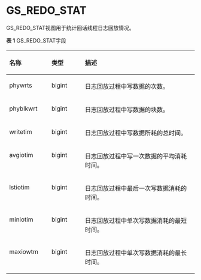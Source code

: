 # GS\_REDO\_STAT<a name="ZH-CN_TOPIC_0289900539"></a>

GS\_REDO\_STAT视图用于统计回话线程日志回放情况。

**表 1**  GS\_REDO\_STAT字段

<a name="zh-cn_topic_0283137099_zh-cn_topic_0237122505_zh-cn_topic_0059778713_t158230a5dce84a91b86fec943d86f7d7"></a>
<table><thead align="left"><tr id="zh-cn_topic_0283137099_zh-cn_topic_0237122505_zh-cn_topic_0059778713_rcd255fe28d394893a792db095d7fb7dc"><th class="cellrowborder" valign="top" width="22.43%" id="mcps1.2.4.1.1"><p id="zh-cn_topic_0283137099_zh-cn_topic_0237122505_zh-cn_topic_0059778713_a94ffcb457d144baf862f3145347b0e0c"><a name="zh-cn_topic_0283137099_zh-cn_topic_0237122505_zh-cn_topic_0059778713_a94ffcb457d144baf862f3145347b0e0c"></a><a name="zh-cn_topic_0283137099_zh-cn_topic_0237122505_zh-cn_topic_0059778713_a94ffcb457d144baf862f3145347b0e0c"></a>名称</p>
</th>
<th class="cellrowborder" valign="top" width="17.73%" id="mcps1.2.4.1.2"><p id="zh-cn_topic_0283137099_zh-cn_topic_0237122505_zh-cn_topic_0059778713_a6481a4c93cf3439ea89d2f8f7c529559"><a name="zh-cn_topic_0283137099_zh-cn_topic_0237122505_zh-cn_topic_0059778713_a6481a4c93cf3439ea89d2f8f7c529559"></a><a name="zh-cn_topic_0283137099_zh-cn_topic_0237122505_zh-cn_topic_0059778713_a6481a4c93cf3439ea89d2f8f7c529559"></a>类型</p>
</th>
<th class="cellrowborder" valign="top" width="59.84%" id="mcps1.2.4.1.3"><p id="zh-cn_topic_0283137099_zh-cn_topic_0237122505_zh-cn_topic_0059778713_a562f49b0d085438bb2302a4eafbc2d6d"><a name="zh-cn_topic_0283137099_zh-cn_topic_0237122505_zh-cn_topic_0059778713_a562f49b0d085438bb2302a4eafbc2d6d"></a><a name="zh-cn_topic_0283137099_zh-cn_topic_0237122505_zh-cn_topic_0059778713_a562f49b0d085438bb2302a4eafbc2d6d"></a>描述</p>
</th>
</tr>
</thead>
<tbody><tr id="zh-cn_topic_0283137099_zh-cn_topic_0237122505_zh-cn_topic_0059778713_r8aaaba61e1af4b10bc4a1306c7608206"><td class="cellrowborder" valign="top" width="22.43%" headers="mcps1.2.4.1.1 "><p id="zh-cn_topic_0283137099_zh-cn_topic_0237122505_p1436441093219"><a name="zh-cn_topic_0283137099_zh-cn_topic_0237122505_p1436441093219"></a><a name="zh-cn_topic_0283137099_zh-cn_topic_0237122505_p1436441093219"></a>phywrts</p>
</td>
<td class="cellrowborder" valign="top" width="17.73%" headers="mcps1.2.4.1.2 "><p id="zh-cn_topic_0283137099_zh-cn_topic_0237122505_p15364151013213"><a name="zh-cn_topic_0283137099_zh-cn_topic_0237122505_p15364151013213"></a><a name="zh-cn_topic_0283137099_zh-cn_topic_0237122505_p15364151013213"></a>bigint</p>
</td>
<td class="cellrowborder" valign="top" width="59.84%" headers="mcps1.2.4.1.3 "><p id="zh-cn_topic_0283137099_zh-cn_topic_0237122505_p113642010193218"><a name="zh-cn_topic_0283137099_zh-cn_topic_0237122505_p113642010193218"></a><a name="zh-cn_topic_0283137099_zh-cn_topic_0237122505_p113642010193218"></a>日志回放过程中写数据的次数。</p>
</td>
</tr>
<tr id="zh-cn_topic_0283137099_zh-cn_topic_0237122505_zh-cn_topic_0059778713_rcfafcf2a9bc94267b17c42e0514d83cf"><td class="cellrowborder" valign="top" width="22.43%" headers="mcps1.2.4.1.1 "><p id="zh-cn_topic_0283137099_zh-cn_topic_0237122505_p18364310173218"><a name="zh-cn_topic_0283137099_zh-cn_topic_0237122505_p18364310173218"></a><a name="zh-cn_topic_0283137099_zh-cn_topic_0237122505_p18364310173218"></a>phyblkwrt</p>
</td>
<td class="cellrowborder" valign="top" width="17.73%" headers="mcps1.2.4.1.2 "><p id="zh-cn_topic_0283137099_zh-cn_topic_0237122505_p123641106323"><a name="zh-cn_topic_0283137099_zh-cn_topic_0237122505_p123641106323"></a><a name="zh-cn_topic_0283137099_zh-cn_topic_0237122505_p123641106323"></a>bigint</p>
</td>
<td class="cellrowborder" valign="top" width="59.84%" headers="mcps1.2.4.1.3 "><p id="zh-cn_topic_0283137099_zh-cn_topic_0237122505_p836461023210"><a name="zh-cn_topic_0283137099_zh-cn_topic_0237122505_p836461023210"></a><a name="zh-cn_topic_0283137099_zh-cn_topic_0237122505_p836461023210"></a>日志回放过程中写数据的块数。</p>
</td>
</tr>
<tr id="zh-cn_topic_0283137099_zh-cn_topic_0237122505_zh-cn_topic_0059778713_rd80f7ac2da36478ea2622cb317cd71c2"><td class="cellrowborder" valign="top" width="22.43%" headers="mcps1.2.4.1.1 "><p id="zh-cn_topic_0283137099_zh-cn_topic_0237122505_p1436421015322"><a name="zh-cn_topic_0283137099_zh-cn_topic_0237122505_p1436421015322"></a><a name="zh-cn_topic_0283137099_zh-cn_topic_0237122505_p1436421015322"></a>writetim</p>
</td>
<td class="cellrowborder" valign="top" width="17.73%" headers="mcps1.2.4.1.2 "><p id="zh-cn_topic_0283137099_zh-cn_topic_0237122505_p036421053210"><a name="zh-cn_topic_0283137099_zh-cn_topic_0237122505_p036421053210"></a><a name="zh-cn_topic_0283137099_zh-cn_topic_0237122505_p036421053210"></a>bigint</p>
</td>
<td class="cellrowborder" valign="top" width="59.84%" headers="mcps1.2.4.1.3 "><p id="zh-cn_topic_0283137099_zh-cn_topic_0237122505_p73641810103219"><a name="zh-cn_topic_0283137099_zh-cn_topic_0237122505_p73641810103219"></a><a name="zh-cn_topic_0283137099_zh-cn_topic_0237122505_p73641810103219"></a>日志回放过程中写数据所耗的总时间。</p>
</td>
</tr>
<tr id="zh-cn_topic_0283137099_zh-cn_topic_0237122505_zh-cn_topic_0059778713_r825f5d50053e4e0692a7981b8eabb3f9"><td class="cellrowborder" valign="top" width="22.43%" headers="mcps1.2.4.1.1 "><p id="zh-cn_topic_0283137099_zh-cn_topic_0237122505_p1365101010324"><a name="zh-cn_topic_0283137099_zh-cn_topic_0237122505_p1365101010324"></a><a name="zh-cn_topic_0283137099_zh-cn_topic_0237122505_p1365101010324"></a>avgiotim</p>
</td>
<td class="cellrowborder" valign="top" width="17.73%" headers="mcps1.2.4.1.2 "><p id="zh-cn_topic_0283137099_zh-cn_topic_0237122505_p3365121017326"><a name="zh-cn_topic_0283137099_zh-cn_topic_0237122505_p3365121017326"></a><a name="zh-cn_topic_0283137099_zh-cn_topic_0237122505_p3365121017326"></a>bigint</p>
</td>
<td class="cellrowborder" valign="top" width="59.84%" headers="mcps1.2.4.1.3 "><p id="zh-cn_topic_0283137099_zh-cn_topic_0237122505_p19365171016321"><a name="zh-cn_topic_0283137099_zh-cn_topic_0237122505_p19365171016321"></a><a name="zh-cn_topic_0283137099_zh-cn_topic_0237122505_p19365171016321"></a>日志回放过程中写一次数据的平均消耗时间。</p>
</td>
</tr>
<tr id="zh-cn_topic_0283137099_zh-cn_topic_0237122505_zh-cn_topic_0059778713_r2528f8b76e204b46b2c96586a5140f50"><td class="cellrowborder" valign="top" width="22.43%" headers="mcps1.2.4.1.1 "><p id="zh-cn_topic_0283137099_zh-cn_topic_0237122505_p3365141053216"><a name="zh-cn_topic_0283137099_zh-cn_topic_0237122505_p3365141053216"></a><a name="zh-cn_topic_0283137099_zh-cn_topic_0237122505_p3365141053216"></a>lstiotim</p>
</td>
<td class="cellrowborder" valign="top" width="17.73%" headers="mcps1.2.4.1.2 "><p id="zh-cn_topic_0283137099_zh-cn_topic_0237122505_p1365201016325"><a name="zh-cn_topic_0283137099_zh-cn_topic_0237122505_p1365201016325"></a><a name="zh-cn_topic_0283137099_zh-cn_topic_0237122505_p1365201016325"></a>bigint</p>
</td>
<td class="cellrowborder" valign="top" width="59.84%" headers="mcps1.2.4.1.3 "><p id="zh-cn_topic_0283137099_zh-cn_topic_0237122505_p1936520105325"><a name="zh-cn_topic_0283137099_zh-cn_topic_0237122505_p1936520105325"></a><a name="zh-cn_topic_0283137099_zh-cn_topic_0237122505_p1936520105325"></a>日志回放过程中最后一次写数据消耗的时间。</p>
</td>
</tr>
<tr id="zh-cn_topic_0283137099_zh-cn_topic_0237122505_row1251184317325"><td class="cellrowborder" valign="top" width="22.43%" headers="mcps1.2.4.1.1 "><p id="zh-cn_topic_0283137099_zh-cn_topic_0237122505_p951174312329"><a name="zh-cn_topic_0283137099_zh-cn_topic_0237122505_p951174312329"></a><a name="zh-cn_topic_0283137099_zh-cn_topic_0237122505_p951174312329"></a>miniotim</p>
</td>
<td class="cellrowborder" valign="top" width="17.73%" headers="mcps1.2.4.1.2 "><p id="zh-cn_topic_0283137099_zh-cn_topic_0237122505_p195118431323"><a name="zh-cn_topic_0283137099_zh-cn_topic_0237122505_p195118431323"></a><a name="zh-cn_topic_0283137099_zh-cn_topic_0237122505_p195118431323"></a>bigint</p>
</td>
<td class="cellrowborder" valign="top" width="59.84%" headers="mcps1.2.4.1.3 "><p id="zh-cn_topic_0283137099_zh-cn_topic_0237122505_p65144383213"><a name="zh-cn_topic_0283137099_zh-cn_topic_0237122505_p65144383213"></a><a name="zh-cn_topic_0283137099_zh-cn_topic_0237122505_p65144383213"></a>日志回放过程中单次写数据消耗的最短时间。</p>
</td>
</tr>
<tr id="zh-cn_topic_0283137099_zh-cn_topic_0237122505_row10165148143212"><td class="cellrowborder" valign="top" width="22.43%" headers="mcps1.2.4.1.1 "><p id="zh-cn_topic_0283137099_zh-cn_topic_0237122505_p1016619485328"><a name="zh-cn_topic_0283137099_zh-cn_topic_0237122505_p1016619485328"></a><a name="zh-cn_topic_0283137099_zh-cn_topic_0237122505_p1016619485328"></a>maxiowtm</p>
</td>
<td class="cellrowborder" valign="top" width="17.73%" headers="mcps1.2.4.1.2 "><p id="zh-cn_topic_0283137099_zh-cn_topic_0237122505_p151661148113214"><a name="zh-cn_topic_0283137099_zh-cn_topic_0237122505_p151661148113214"></a><a name="zh-cn_topic_0283137099_zh-cn_topic_0237122505_p151661148113214"></a>bigint</p>
</td>
<td class="cellrowborder" valign="top" width="59.84%" headers="mcps1.2.4.1.3 "><p id="zh-cn_topic_0283137099_zh-cn_topic_0237122505_p11661748163216"><a name="zh-cn_topic_0283137099_zh-cn_topic_0237122505_p11661748163216"></a><a name="zh-cn_topic_0283137099_zh-cn_topic_0237122505_p11661748163216"></a>日志回放过程中单次写数据消耗的最长时间。</p>
</td>
</tr>
</tbody>
</table>
